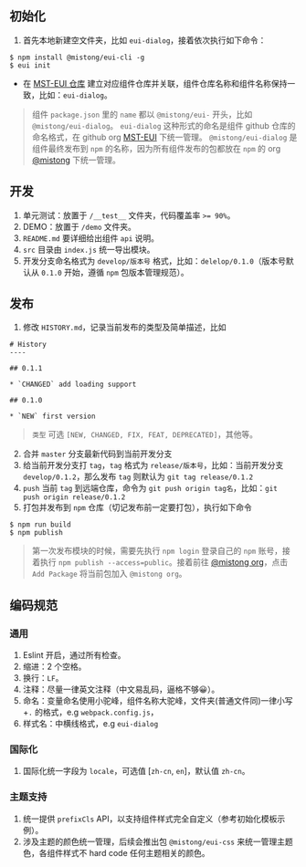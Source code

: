 
## 初始化

1. 首先本地新建空文件夹，比如 `eui-dialog`，接着依次执行如下命令：

```
$ npm install @mistong/eui-cli -g
$ eui init
```
* 在 [MST-EUI 仓库](https://github.com/MST-EUI) 建立对应组件仓库并关联，组件仓库名称和组件名称保持一致，比如：`eui-dialog`。

> 组件 `package.json` 里的 `name` 都以 `@mistong/eui-` 开头，比如 `@mistong/eui-dialog`。
> `eui-dialog` 这种形式的命名是组件 github 仓库的命名格式，在 github org [MST-EUI](https://github.com/MST-EUI) 下统一管理。
> `@mistong/eui-dialog` 是组件最终发布到 `npm` 的名称，因为所有组件发布的包都放在 `npm` 的 org [@mistong](https://www.npmjs.com/package/@mistong/eui-cli) 下统一管理。


## 开发

1. 单元测试：放置于 `/__test__` 文件夹，代码覆盖率 `>= 90%`。
2. DEMO：放置于 `/demo` 文件夹。
3. `README.md` 要详细给出组件 `api` 说明。
4. `src` 目录由 `index.js` 统一导出模块。
5. 开发分支命名格式为 `develop/版本号` 格式，比如：`delelop/0.1.0`（版本号默认从 `0.1.0` 开始，遵循 `npm` 包版本管理规范）。


## 发布
1. 修改 `HISTORY.md`，记录当前发布的类型及简单描述，比如

```
# History
----

## 0.1.1

* `CHANGED` add loading support

## 0.1.0

* `NEW` first version

```

> `类型` 可选 `[NEW, CHANGED, FIX, FEAT, DEPRECATED]`，其他等。

2. 合并 `master` 分支最新代码到当前开发分支
3. 给当前开发分支打 `tag`，`tag` 格式为 `release/版本号`，比如：当前开发分支 `develop/0.1.2`，那么发布 `tag` 则默认为 `git tag release/0.1.2`
4. `push` 当前 `tag` 到远端仓库，命令为 `git push origin tag名`，比如：`git push origin release/0.1.2`
5. 打包并发布到 `npm` 仓库（切记发布前一定要打包），执行如下命令

```
$ npm run build
$ npm publish
```

> 第一次发布模块的时候，需要先执行 `npm login` 登录自己的 `npm` 账号，接着执行 `npm publish --access=public`。接着前往 [@mistong org](https://www.npmjs.com/settings/mistong/packages)，点击 `Add Package` 将当前包加入 `@mistong org`。


## 编码规范

### 通用

1. Eslint 开启，通过所有检查。
2. 缩进：2 个空格。
3. 换行：`LF`。
4. 注释：尽量一律英文注释（中文易乱码，逼格不够😀）。
5. 命名：变量命名使用小驼峰，组件名称大驼峰，文件夹(普通文件同)一律小写+`.` 的格式，e.g `webpack.config.js`，
6. 样式名：中横线格式，e.g `eui-dialog`

### 国际化
1. 国际化统一字段为 `locale`，可选值 [`zh-cn`, `en`]，默认值 `zh-cn`。

### 主题支持
1. 统一提供 `prefixCls` API，以支持组件样式完全自定义（参考初始化模板示例）。
2. 涉及主题的颜色统一管理，后续会推出包 `@mistong/eui-css` 来统一管理主题色，各组件样式不 hard code 任何主题相关的颜色。